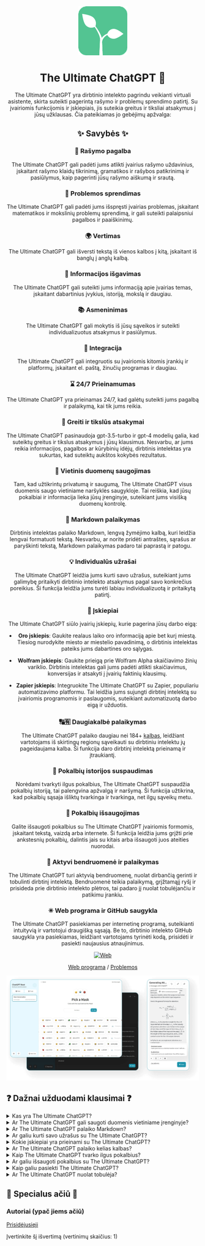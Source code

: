 <div align="center">
<img src="./docs/images/icon.png" alt="The Ultimate ChatGPT Icon"/>

<h1 align="center">The Ultimate ChatGPT 🌟</h1>

The Ultimate ChatGPT yra dirbtinio intelekto pagrindu veikianti virtuali asistente, skirta suteikti pagerintą rašymo ir problemų sprendimo patirtį. Su įvairiomis funkcijomis ir įskiepiais, jis suteikia greitus ir tiksliai atsakymus į jūsų užklausas. Čia pateikiamas jo gebėjimų apžvalga:

## ✨ Savybės ✨

### 📝 Rašymo pagalba
The Ultimate ChatGPT gali padėti jums atlikti įvairius rašymo uždavinius, įskaitant rašymo klaidų tikrinimą, gramatikos ir rašybos patikrinimą ir pasiūlymus, kaip pagerinti jūsų rašymo aiškumą ir srautą.

### 💭 Problemos sprendimas
The Ultimate ChatGPT gali padėti jums išspręsti įvairias problemas, įskaitant matematikos ir mokslinių problemų sprendimą, ir gali suteikti palaipsniui pagalbos ir paaiškinimų.

### 🌍 Vertimas
The Ultimate ChatGPT gali išversti tekstą iš vienos kalbos į kitą, įskaitant iš banglų į anglų kalbą.

### 📑 Informacijos išgavimas
The Ultimate ChatGPT gali suteikti jums informaciją apie įvairias temas, įskaitant dabartinius įvykius, istoriją, mokslą ir daugiau.

### 📚 Asmeninimas
The Ultimate ChatGPT gali mokytis iš jūsų sąveikos ir suteikti individualizuotus atsakymus ir pasiūlymus.

### 📎 Integracija
The Ultimate ChatGPT gali integruotis su įvairiomis kitomis įrankių ir platformų, įskaitant el. paštą, žinučių programas ir daugiau.

### ⌛ 24/7 Prieinamumas
The Ultimate ChatGPT yra prieinamas 24/7, kad galėtų suteikti jums pagalbą ir palaikymą, kai tik jums reikia.

### 🚀 Greiti ir tikslūs atsakymai

The Ultimate ChatGPT pasinaudoja gpt-3.5-turbo ir gpt-4 modelių galia, kad suteiktų greitus ir tikslus atsakymus į jūsų klausimus. Nesvarbu, ar jums reikia informacijos, pagalbos ar kūrybinių idėjų, dirbtinis intelektas yra sukurtas, kad suteiktų aukštos kokybės rezultatus.

### 💾 Vietinis duomenų saugojimas

Tam, kad užtikrintų privatumą ir saugumą, The Ultimate ChatGPT visus duomenis saugo vietiniame naršyklės saugykloje. Tai reiškia, kad jūsų pokalbiai ir informacija lieka jūsų įrenginyje, suteikiant jums visišką duomenų kontrolę.

### 🔢 Markdown palaikymas

Dirbtinis intelektas palaiko Markdown, lengvą žymėjimo kalbą, kuri leidžia lengvai formatuoti tekstą. Nesvarbu, ar norite pridėti antraštes, sąrašus ar paryškinti tekstą, Markdown palaikymas padaro tai paprastą ir patogu.

### 💡 Individualūs užrašai

The Ultimate ChatGPT leidžia jums kurti savo užrašus, suteikiant jums galimybę pritaikyti dirbtinio intelekto atsakymus pagal savo konkrečius poreikius. Ši funkcija leidžia jums turėti labiau individualizuotą ir pritaikytą patirtį.

### 🔆 Įskiepiai

The Ultimate ChatGPT siūlo įvairių įskiepių, kurie pagerina jūsų darbo eigą:

- **Oro įskiepis**: Gaukite realaus laiko oro informaciją apie bet kurį miestą. Tiesiog nurodykite miesto ar miestelio pavadinimą, o dirbtinis intelektas pateiks jums dabartines oro sąlygas.

- **Wolfram įskiepis**: Gaukite prieigą prie Wolfram Alpha skaičiavimo žinių variklio. Dirbtinis intelektas gali jums padėti atlikti skaičiavimus, konversijas ir atsakyti į įvairių faktinių klausimų.

- **Zapier įskiepis**: Integruokite The Ultimate ChatGPT su Zapier, populiariu automatizavimo platformu. Tai leidžia jums sujungti dirbtinį intelektą su įvairiomis programomis ir paslaugomis, suteikiant automatizuotą darbo eigą ir užduotis.

### 🔠🈶 Daugiakalbė palaikymas

The Ultimate ChatGPT palaiko daugiau nei 184+ [kalbas](./SUPPORTED_LANGUAGES.md), leidžiant vartotojams iš skirtingų regionų sąveikauti su dirbtiniu intelektu jų pageidaujama kalba. Ši funkcija daro dirbtinį intelektą prieinamą ir įtraukiantį.

### 💬 Pokalbių istorijos suspaudimas

Norėdami tvarkyti ilgus pokalbius, The Ultimate ChatGPT suspaudžia pokalbių istoriją, tai palengvina apžvalgą ir naršymą. Ši funkcija užtikrina, kad pokalbių sąsaja išliktų tvarkinga ir tvarkinga, net ilgų sąveikų metu.

### 📂 Pokalbių išsaugojimas

Galite išsaugoti pokalbius su The Ultimate ChatGPT įvairiomis formomis, įskaitant tekstą, vaizdą arba internete. Ši funkcija leidžia jums grįžti prie ankstesnių pokalbių, dalintis jais su kitais arba išsaugoti juos ateities nuorodai.

### 🔑 Aktyvi bendruomenė ir palaikymas

The Ultimate ChatGPT turi aktyvią bendruomenę, nuolat dirbančią gerinti ir tobulinti dirbtinį intelektą. Bendruomenė teikia palaikymą, grįžtamąjį ryšį ir prisideda prie dirbtinio intelekto plėtros, tai padaro jį nuolat tobulėjančiu ir patikimu įrankiu.

### ✳ Web programa ir GitHub saugykla

The Ultimate ChatGPT pasiekiamas per internetinę programą, suteikianti intuityvią ir vartotojui draugišką sąsają. Be to, dirbtinio intelekto GitHub saugykla yra pasiekiamas, leidžiant vartotojams tyrinėti kodą, prisidėti ir pasiekti naujausius atnaujinimus.

[![Web][Web-image]][web-url]

[Web programa](https://chatgpt.kiask.xyz/) / [Problemos](https://github.com/ki-ask/The-Ultimate-ChatGPT/issues)

[web-url]: https://chatgpt.kiask.xyz
   
[download-url]: https://github.com/ki-ask/The-Ultimate-ChatGPT/releases

[Web-image]: https://img.shields.io/badge/Web-PWA-orange?logo=microsoftedge

![cover](./docs/images/cover.png)

</div>

## ❓ Dažnai užduodami klausimai ❓

<details>
<summary>Kas yra The Ultimate ChatGPT?</summary>
The Ultimate ChatGPT yra dirbtinio intelekto pagrindu veikianti virtuali asistente, suteikianti greitus ir tikslus atsakymus į jūsų klausimus ir siūlanti įvairias funkcijas ir įskiepius, kad pagerintų jūsų rašymą ir problemų sprendimą.
</details>

<details>
<summary>Ar The Ultimate ChatGPT gali saugoti duomenis vietiniame įrenginyje?</summary>
Taip, The Ultimate ChatGPT gali visus duomenis saugoti vietiniame naršyklės saugykloje, užtikrinant privatumą ir saugumą.
</details>

<details>
<summary>Ar The Ultimate ChatGPT palaiko Markdown?</summary>
Taip, The Ultimate ChatGPT palaiko Markdown, leidžiantį formatuoti tekstą ir kurti gausų turinį.
</details>

<details>
<summary>Ar galiu kurti savo užrašus su The Ultimate ChatGPT?</summary>
Taip, galite kurti savo užrašus ir pritaikyti savo sąveiką su The Ultimate ChatGPT.
</details>

<details>
<summary>Kokie įskiepiai yra prieinami su The Ultimate ChatGPT?</summary>
The Ultimate ChatGPT siūlo įskiepius, tokius kaip Oro, Wolfram ir Zapier, siekiant supaprastinti jūsų darbą ir suteikti papildomų funkcijų.
</details>

<details>
<summary>Ar The Ultimate ChatGPT palaiko kelias kalbas?</summary>
Taip, The Ultimate ChatGPT turi įdiegtus užrašus keliomis kalbomis, leidžiantis jums bendrauti savo pageidaujama kalba.
</details>

<details>
<summary>Kaip The Ultimate ChatGPT tvarko ilgus pokalbius?</summary>
The Ultimate ChatGPT suspaudžia pokalbių istoriją, kad efektyviai tvarkytų ilgus pokalbius ir suteiktų sklandų naudotojo patirtį.
</details>

<details>
<summary>Ar galiu išsaugoti pokalbius su The Ultimate ChatGPT?</summary>
Taip, galite išsaugoti pokalbius teksto, vaizdo ar interneto forma naudodami KiAsk Share funkciją.
</details>

<details>
<summary>Kaip galiu pasiekti The Ultimate ChatGPT?</summary>
The Ultimate ChatGPT pasiekiamas kaip internetinė programa, taip pat galite pasiekti GitHub saugyklą, kad gautumėte palaikymą ir papildomas funkcijas.
</details>

<details>
<summary>Ar The Ultimate ChatGPT nuolat tobulėja?</summary>
Taip, The Ultimate ChatGPT nuolat tobulėja su atnaujinimais ir patobulinimais, ir turi aktyvią bendruomenę, prisidedančią prie jo vystymo.
</details>

## 🎉 Specialus ačiū 🎉

### Autoriai (ypač jiems ačiū)

[Prisidėjusieji](https://github.com/Yidadaa/ChatGPT-Next-Web/graphs/contributors)

Įvertinkite šį išvertimą  (vertinimų skaičius: 1) 